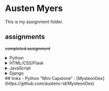 # Austen Myers
This is my assignment folder.

## assignments

<s>completed assignment</s>

<details>
  <summary>Python</summary>
  <ul>
    <li><s>Lab 02 - Make Change</s></li>
    <li><s>Lab 03 - Average Number</s></li>
    <li><s>Lab 05 - Palindrome Checker</s></li>
    <li><s>Lab 06 - Credit Card Number Validation</s></li>
    <li><s>Lab 07 - Peaks & Valleys</s></li>
    <li><s>Lab 08 - Pick 6</s></li>
    <li><s>Lab 09 - Blackjack</s></li>
    <li><s>Lab 10 - Dad Jokes</s></li>
    <li><s>Lab 11 - Rot 13</s></li>
    <li><s>Lab 13 - Count Words</s></li>
    <li><s>Lab 14 - ATM</s></li>
    <li><s>Lab 16 - Searching & Sorting</s></li>
    <li><s>Lab 17 - Contact List</s></li>
    <li><s>Lab 19 - Trivia API</s></li>
    <li><s>Lab 20 - Adventure (mob)</s></li>
    <li><s>Mini-Capstone</s></li>
  </ul>
</details>

<details>
  <summary>HTML/CSS/Flask</summary>
  <ul>
    <li><s>Lab 01 - Bio</s></li>
    <li><s>Lab 02 - Blog</s></li>
    <li><s>Lab 03 - Company Page</s></li>
    <li><s>Lab 04 - Personal Portfolio</s></li>
    <li>Lab 05 - Burrito Form</li>
    <li>Lab 06 - Flask Redo</li>
  </ul>
</details>

<details>
  <summary>JavaScript</summary>
  <ul>
    <li>Lab 01 - JS Redo (unit converter)</li>
    <li><s>Lab 02 - JS Redo (password generator)</s></li>
    <li><s>Lab 03 - JS Redo (rot cipher)</s></li>
    <li><s>Lab 04 - To Do List</s></li>
    <li><s>Lab 05 - Quote API</s></li>
  </ul>
</details>

<details>
  <summary>Django</summary>
  <ul>
    <li>Django 01 - To Do List</li>
</details>
## links
- Python "Mini Capstone"
: [MysteonDex](https://github.com/austenc-id/MysteonDex)
